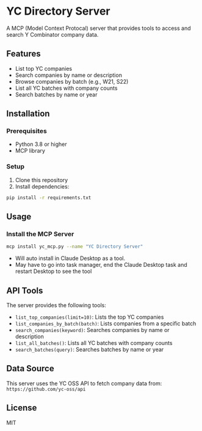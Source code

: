 # YC Directory Server

A MCP (Model Context Protocal) server that provides tools to access and search Y Combinator company data.

## Features

- List top YC companies
- Search companies by name or description
- Browse companies by batch (e.g., W21, S22)
- List all YC batches with company counts
- Search batches by name or year

## Installation

### Prerequisites

- Python 3.8 or higher
- MCP library

### Setup

1. Clone this repository
2. Install dependencies:

```bash
pip install -r requirements.txt
```

## Usage

### Install the MCP Server

```bash
mcp install yc_mcp.py --name "YC Directory Server"
```
- Will auto install in Claude Desktop as a tool.
- May have to go into task manager, end the Claude Desktop task and restart Desktop to see the tool

## API Tools

The server provides the following tools:

- `list_top_companies(limit=10)`: Lists the top YC companies
- `list_companies_by_batch(batch)`: Lists companies from a specific batch
- `search_companies(keyword)`: Searches companies by name or description
- `list_all_batches()`: Lists all YC batches with company counts
- `search_batches(query)`: Searches batches by name or year

## Data Source

This server uses the YC OSS API to fetch company data from:
`https://github.com/yc-oss/api`

## License

MIT